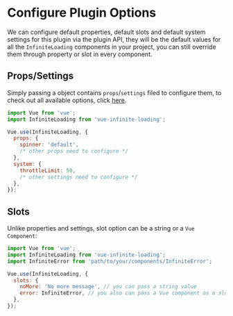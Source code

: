 # Configure Plugin Options

We can configure default properties, default slots and default system settings for this plugin via the plugin API, they will be the default values for all the `InfiniteLoading` components in your project, you can still override them through property or slot in every component.

## Props/Settings

Simply passing a object contains `props`/`settings` filed to configure them, to check out all available options, click [here](../api/#options).

``` js
import Vue from 'vue';
import InfiniteLoading from 'vue-infinite-loading';

Vue.use(InfiniteLoading, {
  props: {
    spinner: 'default',
    /* other props need to configure */
  },
  system: {
    throttleLimit: 50,
    /* other settings need to configure */
  },
});
```

## Slots

Unlike properties and settings, slot option can be a string or a `Vue Component`:

``` js
import Vue from 'vue';
import InfiniteLoading from 'vue-infinite-loading';
import InfiniteError from 'path/to/your/components/InfiniteError';

Vue.use(InfiniteLoading, {
  slots: {
    noMore: 'No more message', // you can pass a string value
    error: InfiniteError, // you also can pass a Vue component as a slot
  },
});
